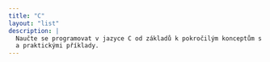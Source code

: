 ```yaml
---
title: "C"
layout: "list"
description: |
  Naučte se programovat v jazyce C od základů k pokročilým konceptům s našimi interaktivními učebními materiály
  a praktickými příklady.
---
```

